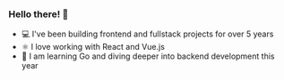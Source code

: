 ### Hello there! 👋

-  💻 I've been building frontend and fullstack projects for over 5 years
-  ⚛️ I love working with React and Vue.js
-  🔬 I am learning Go and diving deeper into backend development this year
